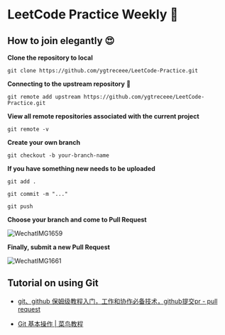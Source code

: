 # LeetCode Practice Weekly 👻


## How to join elegantly 😍

**Clone the repository to local**
```
git clone https://github.com/ygtreceee/LeetCode-Practice.git
```

**Connecting to the upstream repository** 🔗
```
git remote add upstream https://github.com/ygtreceee/LeetCode-Practice.git
```

**View all remote repositories associated with the current project**
```
git remote -v
```

**Create your own branch**
```
git checkout -b your-branch-name
```

**If you have something new needs to be uploaded** 
```
git add .

git commit -m "..."

git push
```

**Choose your branch and come to Pull Request**

![WechatIMG1659](https://github.com/user-attachments/assets/6064999c-0577-4be7-9a97-323602161dc8)


**Finally, submit a new Pull Request**

![WechatIMG1661](https://github.com/user-attachments/assets/595b3c7c-aa9b-4d42-b31a-cc06a1fd79fa)



## Tutorial on using Git

- [git、github 保姆级教程入门，工作和协作必备技术，github提交pr - pull request](https://www.bilibili.com/video/BV1s3411g7PS/?spm_id_from=333.337.search-card.all.click&vd_source=8c61802f3a33d41687c6007370b66728)

- [Git 基本操作 | 菜鸟教程](https://www.runoob.com/git/git-basic-operations.html)
